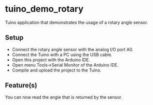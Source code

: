 # tuino_demo_rotary
Tuino application that demonstrates the usage of a rotary angle sensor.

## Setup
* Connect the rotary angle sensor with the analog I/O port A0.
* Connect the Tuino with a PC using the USB cable.
* Open this project with the Arduino IDE.
* Open menu Tools->Serial Monitor of the Arduino IDE.
* Compile and upload the project to the Tuino.

## Feature(s)
You can now read the angle that is returned by the sensor.
